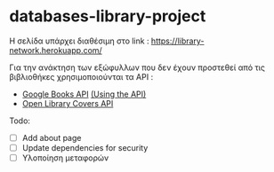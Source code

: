 # databases-library-project

Η σελίδα υπάρχει διαθέσιμη στο link : https://library-network.herokuapp.com/

Για την ανάκτηση των εξώφυλλων που δεν έχουν προστεθεί από τις βιβλιοθήκες χρησιμοποιούνται τα API : 
+ [Google Books API](https://developers.google.com/books) [(Using the API)](https://developers.google.com/books/docs/v1/using)
+ [Open Library Covers API](https://openlibrary.org/dev/docs/api/covers)


Todo:
- [ ] Add about page
- [ ] Update dependencies for security
- [ ] Υλοποίηση μεταφορών